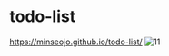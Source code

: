 # todo-list

https://minseojo.github.io/todo-list/
![11](https://user-images.githubusercontent.com/64322765/124365570-f1c55500-dc83-11eb-9df0-717ba2b9ace0.PNG)

